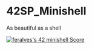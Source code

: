 # 42SP_Minishell
As beautiful as a shell

[![feralves's 42 minishell Score](https://badge42.vercel.app/api/v2/cli7l4sim001108mvngbgwmeh/project/3015623)](https://github.com/JaeSeoKim/badge42)
